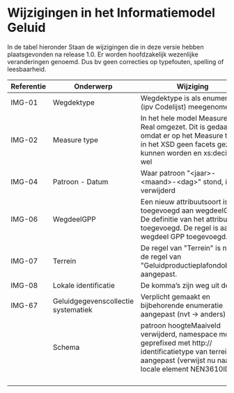 # Wijzigingen in het Informatiemodel Geluid

In de tabel hieronder Staan de wijzigingen die in deze versie hebben
plaatsgevonden na release 1.0. Er worden hoofdzakelijk wezenlijke veranderingen
genoemd. Dus bv geen correcties op typefouten, spelling of leesbaarheid.

| **Referentie** | **Onderwerp**                       | **Wijziging**                                                                                                                                                  |
|----------------|-------------------------------------|----------------------------------------------------------------------------------------------------------------------------------------------------------------|
| IMG-01         | Wegdektype                          | Wegdektype is als enumeratie (ipv Codelijst) meegenomen                                                                                                        |
| IMG-02         | Measure type                        | In het hele model Measure --\> Real omgezet. Dit is gedaan omdat er op het Measure type in het XSD geen facets gezet kunnen worden en xs:decimal wel           |
| IMG-04         | Patroon - Datum                     | Waar patroon "\<jaar\>-\<maand\>-\<dag\>" stond, is het verwijderd                                                                                             |
| IMG-06         | WegdeelGPP                          | Een nieuw attribuutsoort is toegevoegd aan wegdeelGPP. De definitie van het attribuut is toegevoegd. De regel is aan wegdeel GPP toegevoegd.                   |
| IMG-07         | Terrein                             | De regel van "Terrein" is naar de regel van "Geluidproductieplafondobject" aangepast.                                                                          |
| IMG-08         | Lokale identificatie                | De komma’s zijn weg uit de lijst.                                                                                                                              |
| IMG-67         | Geluidgegevenscollectie systematiek | Verplicht gemaakt en bijbehorende enumeratie aangepast (nvt -\> anders)                                                                                        |
|                | Schema                              | patroon hoogteMaaiveld verwijderd, namespace model geprefixed met http:// identificatietype van terrein aangepast (verwijst nu naar locale element NEN3610ID)  |
|                |                                     |                                                                                                                                                                |
|                |                                     |                                                                                                                                                                |
|                |                                     |                                                                                                                                                                |
|                |                                     |                                                                                                                                                                |
